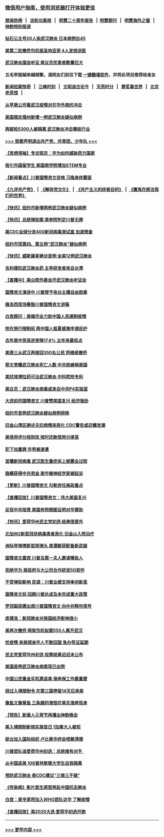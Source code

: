 ### [微信用户指南，使用浏览器打开体验更佳](https://github.com/gfw-breaker/banned-news1/blob/master/indexes/wechat-guide.md?t=0)
#### [禁闻热榜](热点新闻.md?t=0)  &nbsp;&nbsp;|&nbsp;&nbsp; [法轮功真相](https://github.com/gfw-breaker/truth/blob/master/README.md?t=0) &nbsp;&nbsp;|&nbsp;&nbsp; [明慧二十周年报告](https://github.com/gfw-breaker/mh-reports/blob/master/README.md?t=0) &nbsp;&nbsp;|&nbsp;&nbsp;[明慧期刊](https://github.com/gfw-breaker/mh-qikan) &nbsp;&nbsp;|&nbsp;&nbsp; [明慧海外之窗](https://github.com/gfw-breaker/mh-news/blob/master/README.md?t=0) &nbsp;&nbsp;|&nbsp;&nbsp; [神韵特别报道](https://github.com/gfw-breaker/mh-news/blob/master/shenyun.md?t=0)
#### [钻石公主号20人染武汉肺炎 日本病例达45](../pages/nsc412/n11847823.md?t=02061322) 
#### [美第二批撤侨包机抵圣地亚哥 4人发烧送医](../pages/nsc412/n11847923.md?t=02061322) 
#### [武汉肺炎国会听证 美议员忧患者数量巨大](../pages/nsc412/n11844851.md?t=02061322) 
#### 五毛举报越来越频繁，请网友们前往下载 [一键翻墙软件](https://github.com/gfw-breaker/ssr-accounts)，并将此项目推荐给亲友
#### [新闻拍案惊奇](https://github.com/gfw-breaker/banned-news1/blob/master/pages/link4.md) &nbsp;&nbsp;|&nbsp;&nbsp; [江峰时刻](https://github.com/gfw-breaker/banned-news1/blob/master/pages/link4.md) &nbsp;&nbsp;|&nbsp;&nbsp; [文昭谈古论今](https://github.com/gfw-breaker/banned-news1/blob/master/pages/link4.md) &nbsp;&nbsp;|&nbsp;&nbsp; [天亮时分](https://github.com/gfw-breaker/banned-news1/blob/master/pages/link4.md) &nbsp;&nbsp;|&nbsp;&nbsp; [萧茗看世界](https://github.com/gfw-breaker/banned-news1/blob/master/pages/link4.md) &nbsp;&nbsp;|&nbsp;&nbsp; [北京老茶馆](https://github.com/gfw-breaker/banned-news1/blob/master/pages/link4.md) &nbsp;&nbsp;|&nbsp;&nbsp; 
#### [从苹果公司看武汉疫情对在华外商的冲击](../pages/nsc412/n11847586.md?t=02061322) 
#### [美国俄亥俄州新增一例武汉肺炎疑似病例](../pages/nsc412/n11847714.md?t=02061322) 
#### [两邮轮5300人被隔离 武汉肺炎冲击哪些行业](../pages/nsc412/n11847456.md?t=02061322) 
#### [>>> 我要声明退出共产党、共青团、少年队 <<<](https://github.com/begood0513/goodnews/blob/master/quit/letter.md) 
#### [【思想领袖】专访班农：华为如何威胁西方国家](../pages/nsc412/n11847306.md?t=02061322) 
#### [吸引外国留学生 美国商学院增加STEM专业](../pages/nsc412/n11847417.md?t=02061322) 
#### [【新闻看点】川普国情咨文说啥 习隐身终露面](../pages/nsc412/n11847016.md?t=02061322) 
#### [《九评共产党》](https://github.com/begood0513/9ping.md/blob/master/README.md) &nbsp;|&nbsp; [《解体党文化》](../../../../jtdwh.md/blob/master/README.md)  &nbsp;|&nbsp; [《共产主义的终极目的》](../../../../gczydzjmd.md/blob/master/README.md) &nbsp;|&nbsp; [《魔鬼在统治我们的世界》](../../../../mgztzwmdsj.md/blob/master/README.md) 
#### [【快讯】纽约市新增两例武汉肺炎疑似病例](../pages/nsc412/n11847250.md?t=02061322) 
#### [【快讯】总统弹劾案 美参院判定川普无罪](../pages/nsc412/n11847316.md?t=02061322) 
#### [美CDC全球分发400新冠病毒测试盒 加速筛查](../pages/nsc412/n11847260.md?t=02061322) 
#### [纽约市现第四、第五例“武汉肺炎”疑似病例](../pages/nsc412/n11847332.md?t=02061322) 
#### [【快讯】威斯康星确诊首例 全美12例武汉肺炎](../pages/nsc412/n11847162.md?t=02061322) 
#### [吉利德抗武汉肺炎药 主导研发者来自台湾](../pages/nsc412/n11847064.md?t=02061322) 
#### [【直播中】美众院外委会开武汉肺炎听证会](../pages/nsc412/n11846727.md?t=02061322) 
#### [国情咨文演讲中 川普授予电台主播自由勋章](../pages/nsc412/n11846815.md?t=02061322) 
#### [佩洛西现场撕毁川普国情咨文讲稿](../pages/nsc412/n11846724.md?t=02061322) 
#### [白宫顾问：美竭尽全力助中国人民遏制疫情](../pages/nsc412/n11846756.md?t=02061322) 
#### [抢在旅行限制前 两中国人抵夏威夷申请庇护](../pages/nsc412/n11846866.md?t=02061322) 
#### [去年美中贸易逆差降17.6% 五年来最低点](../pages/nsc412/n11846755.md?t=02061322) 
#### [美周三从武汉再接回350名公民 将继续撤侨](../pages/nsc412/n11846705.md?t=02061322) 
#### [郭文贵曝武汉肺炎死亡人数 中共欲嫁祸美国](../pages/nsc412/n11846240.md?t=02061322) 
#### [美抗埃博拉药可治武汉肺炎 中科院抢专利](../pages/nsc412/n11846409.md?t=02061322) 
#### [美议员：武汉肺炎病毒或来自中共P4实验室](../pages/nsc412/n11846043.md?t=02061322) 
#### [大选前的国情咨文 川普赞美国复兴 经济强劲](../pages/nsc412/n11845526.md?t=02061322) 
#### [纽约市首例武汉肺炎疑似病例排除](../pages/nsc412/n11844989.md?t=02061322) 
#### [旧金山湾区确诊夫妇病情突恶化 CDC警告或迎爆发潮](../pages/nsc412/n11845730.md?t=02061322) 
#### [美信用评分规则改  按时还款信用分提高](../pages/nsc412/n11845488.md?t=02061322) 
#### [犯下加重罪 华男被速遣](../pages/nsc412/n11845476.md?t=02061322) 
#### [首曝新冠病毒 武汉医生重症床上披露全过程](../pages/nsc412/n11845150.md?t=02061322) 
#### [隐瞒获得中共资金 美华裔神经学家被起诉](../pages/nsc412/n11844879.md?t=02061322) 
#### [【更新】川普国情咨文 勾勒连任施政重点](../pages/nsc412/n11845223.md?t=02061322) 
#### [【直播回放】川普国情咨文：伟大美国复兴](../pages/nsc412/n11842079.md?t=02061322) 
#### [反驳中共指责 美国务院晒图证明对华援助](../pages/nsc412/n11844859.md?t=02061322) 
#### [【快讯】爱荷华州民主党初选 结果很意外](../pages/nsc412/n11844878.md?t=02061322) 
#### [北加州2新型冠状病毒患者恶化 旧金山入院治疗](../pages/nsc412/n11844842.md?t=02061322) 
#### [洲际导弹携新型核弹头 美潜艇获配备新武器](../pages/nsc412/n11844680.md?t=02061322) 
#### [国情咨文嘉宾 川普及第一夫人邀请哪些人](../pages/nsc412/n11844712.md?t=02061322) 
#### [拒绝华为 美政府与大公司合作研发5G软件](../pages/nsc412/n11844625.md?t=02061322) 
#### [不受弹劾影响 民调：川普业绩支持率创新高](../pages/nsc412/n11844622.md?t=02061322) 
#### [国情咨文前 回顾川普达成及未完成重大政策](../pages/nsc412/n11844581.md?t=02061322) 
#### [罗冠聪获邀出席川普国情咨文 向中共释何信号](../pages/nsc412/n11844355.md?t=02061322) 
#### [库德洛：新冠肺炎对美国经济影响很小](../pages/nsc412/n11844418.md?t=02061322) 
#### [美再次撤侨 两架包机拟载550人离开武汉](../pages/nsc412/n11844407.md?t=02061322) 
#### [忧疫情 来美探亲华人不敢回国 急办签证延期](../pages/nsc412/n11843344.md?t=02061322) 
#### [民主党爱荷华州初选 投票结果迟迟未公布](../pages/nsc412/n11844207.md?t=02061322) 
#### [美国首例武汉肺炎病患现已出院](../pages/nsc412/n11842740.md?t=02061322) 
#### [中国公民重金买机票返美 保命保工作最重要](../pages/nsc412/n11843282.md?t=02061322) 
#### [绕过入境限制令  在第三国停留14天后来美](../pages/nsc412/n11843341.md?t=02061322) 
#### [像鱼又像章鱼 三条腿的海怪在美东海岸现身](../pages/nsc412/n11843092.md?t=02061322) 
#### [【预告】新唐人元宵节再播出神韵晚会](../pages/nsc412/n11843192.md?t=02061322) 
#### [美入境限制新规实施首日 1加拿大人被拒](../pages/nsc412/n11843058.md?t=02061322) 
#### [挺台加入国际组织 卢比奥华府会唔赖清德](../pages/nsc412/n11843023.md?t=02061322) 
#### [川普团队谈爱荷华州初选：总统难有对手  ](../pages/nsc412/n11842867.md?t=02061322) 
#### [从中国返美 108普林斯顿大学生自我隔离](../pages/nsc412/n11842714.md?t=02061322) 
#### [预防武汉肺炎 美CDC建议“三做三不做”](../pages/nsc412/n11842700.md?t=02061322) 
#### [《传染病》影片医生原型再赴中国抗击肺炎](../pages/nsc412/n11842626.md?t=02061322) 
#### [白宫：美专家将加入WHO团队访华 了解疫情](../pages/nsc412/n11842198.md?t=02061322) 
#### [【直播回放】美2020大选 爱荷华初选开跑](../pages/nsc412/n11841820.md?t=02061322) 

----
#### [ >>> 更早内容 <<< ](../indexes/nsc412-earlier.md)
